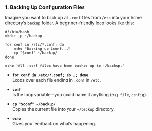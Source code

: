 ### **1. Backing Up Configuration Files**

Imagine you want to back up all `.conf` files from `/etc` into your home directory’s `backup` folder. A beginner-friendly loop looks like this:

```
#!/bin/bash
mkdir -p ~/backup

for conf in /etc/*.conf; do
	echo "Backing up $conf..."
	cp "$conf" ~/backup/
done

echo "All .conf files have been backed up to ~/backup."
```

- **`for conf in /etc/*.conf; do …; done`**  
    Loops over each file ending in `.conf` in `/etc`.
    
- **`conf`**  
    Is the loop variable—you could name it anything (e.g. `file`, `config`).
    
- **`cp "$conf" ~/backup/`**  
    Copies the current file into your `~/backup` directory.
    
- **`echo`**  
    Gives you feedback on what’s happening.
